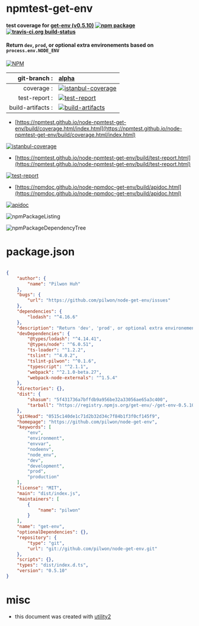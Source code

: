 # npmtest-get-env

#### test coverage for  [get-env (v0.5.10)](https://github.com/pilwon/node-get-env)  [![npm package](https://img.shields.io/npm/v/npmtest-get-env.svg?style=flat-square)](https://www.npmjs.org/package/npmtest-get-env) [![travis-ci.org build-status](https://api.travis-ci.org/npmtest/node-npmtest-get-env.svg)](https://travis-ci.org/npmtest/node-npmtest-get-env)

#### Return `dev`, `prod`, or optional extra environements based on `process.env.NODE_ENV`

[![NPM](https://nodei.co/npm/get-env.png?downloads=true&downloadRank=true&stars=true)](https://www.npmjs.com/package/get-env)

| git-branch : | [alpha](https://github.com/npmtest/node-npmtest-get-env/tree/alpha)|
|--:|:--|
| coverage : | [![istanbul-coverage](https://npmtest.github.io/node-npmtest-get-env/build/coverage.badge.svg)](https://npmtest.github.io/node-npmtest-get-env/build/coverage.html/index.html)|
| test-report : | [![test-report](https://npmtest.github.io/node-npmtest-get-env/build/test-report.badge.svg)](https://npmtest.github.io/node-npmtest-get-env/build/test-report.html)|
| build-artifacts : | [![build-artifacts](https://npmtest.github.io/node-npmtest-get-env/glyphicons_144_folder_open.png)](https://github.com/npmtest/node-npmtest-get-env/tree/gh-pages/build)|

- [https://npmtest.github.io/node-npmtest-get-env/build/coverage.html/index.html](https://npmtest.github.io/node-npmtest-get-env/build/coverage.html/index.html)

[![istanbul-coverage](https://npmtest.github.io/node-npmtest-get-env/build/screenCapture.buildCi.browser.%252Ftmp%252Fbuild%252Fcoverage.lib.html.png)](https://npmtest.github.io/node-npmtest-get-env/build/coverage.html/index.html)

- [https://npmtest.github.io/node-npmtest-get-env/build/test-report.html](https://npmtest.github.io/node-npmtest-get-env/build/test-report.html)

[![test-report](https://npmtest.github.io/node-npmtest-get-env/build/screenCapture.buildCi.browser.%252Ftmp%252Fbuild%252Ftest-report.html.png)](https://npmtest.github.io/node-npmtest-get-env/build/test-report.html)

- [https://npmdoc.github.io/node-npmdoc-get-env/build/apidoc.html](https://npmdoc.github.io/node-npmdoc-get-env/build/apidoc.html)

[![apidoc](https://npmdoc.github.io/node-npmdoc-get-env/build/screenCapture.buildCi.browser.%252Ftmp%252Fbuild%252Fapidoc.html.png)](https://npmdoc.github.io/node-npmdoc-get-env/build/apidoc.html)

![npmPackageListing](https://npmtest.github.io/node-npmtest-get-env/build/screenCapture.npmPackageListing.svg)

![npmPackageDependencyTree](https://npmtest.github.io/node-npmtest-get-env/build/screenCapture.npmPackageDependencyTree.svg)



# package.json

```json

{
    "author": {
        "name": "Pilwon Huh"
    },
    "bugs": {
        "url": "https://github.com/pilwon/node-get-env/issues"
    },
    "dependencies": {
        "lodash": "^4.16.6"
    },
    "description": "Return 'dev', 'prod', or optional extra environements based on 'process.env.NODE_ENV'",
    "devDependencies": {
        "@types/lodash": "^4.14.41",
        "@types/node": "^6.0.51",
        "ts-loader": "^1.2.2",
        "tslint": "^4.0.2",
        "tslint-pilwon": "^0.1.6",
        "typescript": "^2.1.1",
        "webpack": "^2.1.0-beta.27",
        "webpack-node-externals": "^1.5.4"
    },
    "directories": {},
    "dist": {
        "shasum": "5f431736a7bffdb9a956be32a33056ae65a3c400",
        "tarball": "https://registry.npmjs.org/get-env/-/get-env-0.5.10.tgz"
    },
    "gitHead": "0515c140de1c71d2b32d34c7f84b1f3f0cf145f9",
    "homepage": "https://github.com/pilwon/node-get-env",
    "keywords": [
        "env",
        "environment",
        "envvar",
        "nodeenv",
        "node_env",
        "dev",
        "development",
        "prod",
        "production"
    ],
    "license": "MIT",
    "main": "dist/index.js",
    "maintainers": [
        {
            "name": "pilwon"
        }
    ],
    "name": "get-env",
    "optionalDependencies": {},
    "repository": {
        "type": "git",
        "url": "git://github.com/pilwon/node-get-env.git"
    },
    "scripts": {},
    "types": "dist/index.d.ts",
    "version": "0.5.10"
}
```



# misc
- this document was created with [utility2](https://github.com/kaizhu256/node-utility2)
